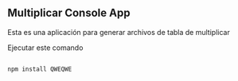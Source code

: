 ## Multiplicar Console App

Esta es una aplicación para generar archivos de tabla de multiplicar

Ejecutar este comando

``````

npm install QWEQWE

``````